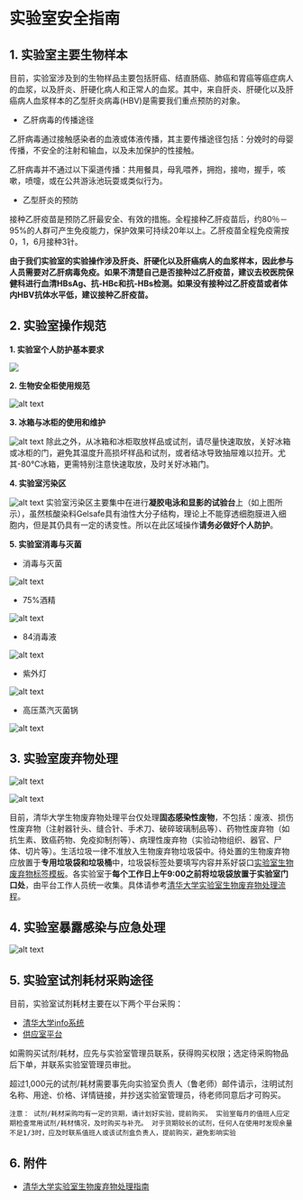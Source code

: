 # 实验室安全指南

## 1. 实验室主要生物样本

目前，实验室涉及到的生物样品主要包括肝癌、结直肠癌、肺癌和胃癌等癌症病人的血浆，以及肝炎、肝硬化病人和正常人的血浆。其中，来自肝炎、肝硬化以及肝癌病人血浆样本的乙型肝炎病毒(HBV)是需要我们重点预防的对象。

* 乙肝病毒的传播途径

乙肝病毒通过接触感染者的血液或体液传播，其主要传播途径包括：分娩时的母婴传播，不安全的注射和输血，以及未加保护的性接触。

乙肝病毒并不通过以下渠道传播：共用餐具，母乳喂养，拥抱，接吻，握手，咳嗽，喷嚏，或在公共游泳池玩耍或类似行为。

* 乙型肝炎的预防

接种乙肝疫苗是预防乙肝最安全、有效的措施。全程接种乙肝疫苗后，约80％－95%的人群可产生免疫能力，保护效果可持续20年以上。乙肝疫苗全程免疫需按0，1，6月接种3针。

**由于我们实验室的实验操作涉及肝炎、肝硬化以及肝癌病人的血浆样本，因此参与人员需要对乙肝病毒免疫。如果不清楚自己是否接种过乙肝疫苗，建议去校医院保健科进行血清HBsAg、抗-HBc和抗-HBs检测。如果没有接种过乙肝疫苗或者体内HBV抗体水平低，建议接种乙肝疫苗。**

## 2. 实验室操作规范

**1. 实验室个人防护基本要求**

![](img/%E4%B8%AA%E4%BA%BA%E9%98%B2%E6%8A%A4.png)

**2. 生物安全柜使用规范**

![alt text](img/%E7%94%9F%E7%89%A9%E5%AE%89%E5%85%A8%E6%9F%9C.png "生物安全柜使用规范")

**3. 冰箱与冰柜的使用和维护**

![alt text](img/%E5%86%B0%E7%AE%B1%E4%B8%8E%E5%86%B0%E6%9F%9C%E7%9A%84%E4%BD%BF%E7%94%A8%E5%92%8C%E7%BB%B4%E6%8A%A4.png "冰箱与冰柜的使用和维护")
除此之外，从冰箱和冰柜取放样品或试剂，请尽量快速取放，关好冰箱或冰柜的门，避免其温度升高损坏样品和试剂，或者结冰导致抽屉难以拉开。尤其-80℃冰箱，更需特别注意快速取放，及时关好冰箱门。

**4. 实验室污染区**

![alt text](img/WechatIMG24.jpeg "实验室污染区")
实验室污染区主要集中在进行**凝胶电泳和显影的试验台**上（如上图所示），虽然核酸染料Gelsafe具有油性大分子结构，理论上不能穿透细胞膜进入细胞内，但是其仍具有一定的诱变性。所以在此区域操作**请务必做好个人防护**。

**5. 实验室消毒与灭菌**

* 消毒与灭菌

![alt text](img/%E6%B6%88%E6%AF%92%E4%B8%8E%E7%81%AD%E8%8F%8C.png)

* 75%酒精

![alt text](img/75%25%E4%B9%99%E9%86%87%E6%B6%88%E6%AF%92%E6%B6%B2.png "75%酒精")

* 84消毒液

![alt text](img/84%E6%B6%88%E6%AF%92%E6%B6%B2.png "84消毒液")

* 紫外灯

![alt text](img/%E7%B4%AB%E5%A4%96%E7%81%AF.png "紫外灯")

* 高压蒸汽灭菌锅

![alt text](img/高压灭菌.png "高压蒸汽灭菌锅")


## 3. 实验室废弃物处理

![alt text](img/%E5%AE%9E%E9%AA%8C%E5%AE%A4%E5%BA%9F%E5%BC%83%E7%89%A9%E5%A4%84%E7%90%861.png "废弃物分类")

![alt text](img/%E5%AE%9E%E9%AA%8C%E5%AE%A4%E5%BA%9F%E5%BC%83%E7%89%A9%E5%A4%84%E7%90%86.png "废弃物处理")

目前，清华大学生物废弃物处理平台仅处理**固态感染性废物**，不包括：废液、损伤性废弃物（注射器针头、缝合针、手术刀、破碎玻璃制品等）、药物性废弃物（如抗生素、致癌药物、免疫抑制剂等）、病理性废弃物（实验动物组织、器官、尸体、切片等）。生活垃圾一律不准放入生物废弃物垃圾袋中。待处置的生物废弃物应放置于**专用垃圾袋和垃圾桶**中，垃圾袋标签处要填写内容并系好袋口[实验室生物废弃物标签模板](https://drive.google.com/open?id=1RdeAOP8rMCRjqI9EAJlVDHW9J5q-H-zT)。各实验室于**每个工作日上午9:00之前将垃圾袋放置于实验室门口处**，由平台工作人员统一收集。具体请参考[清华大学实验室生物废弃物处理流程](https://drive.google.com/open?id=19l4qcKRHi79zW5Isvg3wWepUe7eqdyqh)。


## 4. 实验室暴露感染与应急处理

![alt text](img/%E5%AE%9E%E9%AA%8C%E5%AE%A4%E6%9A%B4%E9%9C%B2%E6%84%9F%E6%9F%93%E4%B8%8E%E5%BA%94%E6%80%A5%E5%A4%84%E7%90%86%E5%89%AF%E6%9C%AC.png "实验室暴露感染与应急处理")

## 5. 实验室试剂耗材采购途径

目前，实验室试剂耗材主要在以下两个平台采购：

* [清华大学info系统](http://mass.tsinghua.edu.cn/chem/www/index.php/Loginout/Index/login.html)
* [供应室平台](http://www.gongyingshi.com/index/area-index)

如需购买试剂/耗材，应先与实验室管理员联系，获得购买权限；选定待采购物品后下单，并联系实验室管理员审批。

超过1,000元的试剂/耗材需要事先向实验室负责人（鲁老师）邮件请示，注明试剂名称、用途、价格、详情链接，并抄送实验室管理员，待老师同意后才可购买。

`注意：
试剂/耗材采购均有一定的货期，请计划好实验，提前购买。
实验室每月的值班人应定期检查常用试剂/耗材情况，及时购买与补充。
对于货期较长的试剂，任何人在使用时发现余量不足1/3时，应及时联系值班人或该试剂盒负责人，提前购买，避免影响实验
`

## 6. 附件

* [清华大学实验室生物废弃物处理指南](waste.md)


